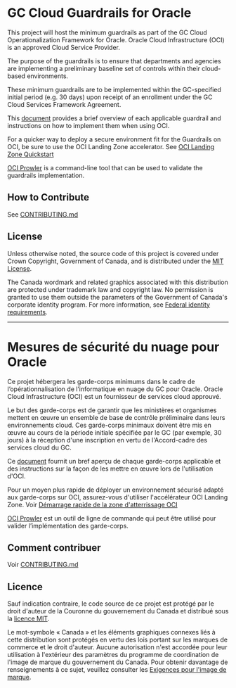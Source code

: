 # GC Cloud Guardrails for Oracle

This project will host the minimum guardrails as part of the GC Cloud Operationalization Framework for Oracle. Oracle Cloud Infrastructure (OCI) is an approved Cloud Service Provider.

The purpose of the guardrails is to ensure that departments and agencies are implementing a preliminary baseline set of controls within their cloud-based environments. 

These minimum guardrails are to be implemented within the GC-specified initial period (e.g. 30 days) upon receipt of an enrollment under the GC Cloud Services Framework Agreement.

This [document](https://github.com/canada-ca/cloud-guardrails-oracle/blob/main/docs/Guardrails%20Implementation%20Guidance%20for%20Oracle%20Cloud%20-%20EN%20(Dec%202020).pdf) provides a brief overview of each applicable guardrail and instructions on how to implement them when using OCI.

For a quicker way to deploy a secure environment fit for the Guardrails on OCI, be sure to use the OCI Landing Zone accelerator.
See [OCI Landing Zone Quickstart](https://github.com/canada-ca/cloud-guardrails-oracle/tree/main/oci-cis-landingzone-quickstart)

[OCI Prowler](https://github.com/canada-ca/cloud-guardrails-oracle/blob/main/docs/OCI%20Cloud%20Guardrails%20-%20EN.pdf) is a command-line tool that can be used to validate the guardrails implementation.

## How to Contribute

See [CONTRIBUTING.md](CONTRIBUTING.md)

## License

Unless otherwise noted, the source code of this project is covered under Crown Copyright, Government of Canada, and is distributed under the [MIT License](LICENSE).

The Canada wordmark and related graphics associated with this distribution are protected under trademark law and copyright law. No permission is granted to use them outside the parameters of the Government of Canada's corporate identity program. For more information, see [Federal identity requirements](https://www.canada.ca/en/treasury-board-secretariat/topics/government-communications/federal-identity-requirements.html).

______________________
 
# Mesures de sécurité du nuage pour Oracle

Ce projet hébergera les garde-corps minimums dans le cadre de l’opérationnalisation de l’informatique en nuage du GC pour Oracle. Oracle Cloud Infrastructure (OCI) est un fournisseur de services cloud approuvé.

Le but des garde-corps est de garantir que les ministères et organismes mettent en œuvre un ensemble de base de contrôle préliminaire dans leurs environnements cloud.
Ces garde-corps minimaux doivent être mis en œuvre au cours de la période initiale spécifiée par le GC (par exemple, 30 jours) à la réception d'une inscription en vertu de l'Accord-cadre des services cloud du GC.

Ce [document](https://github.com/canada-ca/cloud-guardrails-oracle/blob/main/docs/Guardrails%20Implementation%20Guidance%20for%20Oracle%20Cloud%20-%20FR%20(Dec%202020).pdf) fournit un bref aperçu de chaque garde-corps applicable et des instructions sur la façon de les mettre en œuvre lors de l'utilisation d'OCI.

Pour un moyen plus rapide de déployer un environnement sécurisé adapté aux garde-corps sur OCI, assurez-vous d'utiliser l'accélérateur OCI Landing Zone.
Voir [Démarrage rapide de la zone d'atterrissage OCI](https://github.com/canada-ca/cloud-guardrails-oracle/tree/main/oci-cis-landingzone-quickstart)

[OCI Prowler](https://github.com/canada-ca/cloud-guardrails-oracle/blob/main/docs/OCI%20Cloud%20Guardrails%20-%20FR.pdf) est un outil de ligne de commande qui peut être utilisé pour valider l’implémentation des garde-corps.

## Comment contribuer

Voir [CONTRIBUTING.md](CONTRIBUTING.md)

## Licence

Sauf indication contraire, le code source de ce projet est protégé par le droit d'auteur de la Couronne du gouvernement du Canada et distribué sous la [licence MIT](LICENSE).

Le mot-symbole « Canada » et les éléments graphiques connexes liés à cette distribution sont protégés en vertu des lois portant sur les marques de commerce et le droit d'auteur. Aucune autorisation n'est accordée pour leur utilisation à l'extérieur des paramètres du programme de coordination de l'image de marque du gouvernement du Canada. Pour obtenir davantage de renseignements à ce sujet, veuillez consulter les [Exigences pour l'image de marque](https://www.canada.ca/fr/secretariat-conseil-tresor/sujets/communications-gouvernementales/exigences-image-marque.html).


